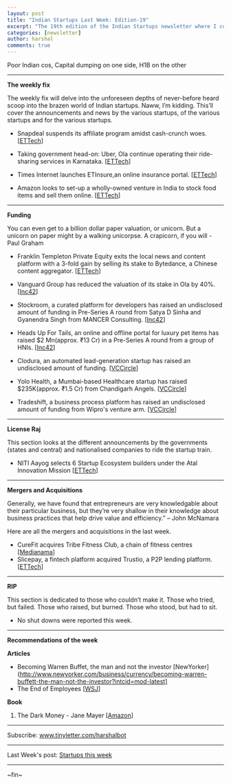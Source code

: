 ```yaml
---
layout: post
title: "Indian Startups Last Week: Edition-19"
excerpt: "The 19th edition of the Indian Startups newsletter where I curate the what went down in the ecosystem last week."
categories: [newsletter]
author: harshal
comments: true
---
```

Poor Indian cos, Capital dumping on one side, H1B on the other

***

**The weekly fix**

The weekly fix will delve into the unforeseen depths of never-before heard scoop into the brazen world of Indian startups. Naww, I’m kidding. This’ll cover the announcements and news by the various startups, of the various startups and for the various startups. 

* Snapdeal suspends its affiliate program amidst cash-crunch woes. [[ETTech](http://tech.economictimes.indiatimes.com/news/internet/snapdeal-suspends-its-affiliate-programme-amid-cash-crunch/56965072)]

* Taking government head-on: Uber, Ola continue operating their ride-sharing services in Karnataka. [[ETTech](http://tech.economictimes.indiatimes.com/news/mobile/uber-ola-continue-shared-services-in-karnataka-defy-govt-order/56953086)]

* Times Internet launches ETInsure,an online insurance portal. [[ETTech](http://tech.economictimes.indiatimes.com/news/internet/times-internet-launches-online-insurance-platform-etinsure/56950243)]

* Amazon looks to set-up a wholly-owned venture in India to stock food items and sell them online. [[ETTech](http://tech.economictimes.indiatimes.com/news/internet/amazon-seeks-indian-govt-nod-to-set-up-online-food-venture-with-500m-investment/56943925)]



***

**Funding**

You can even get to a billion dollar paper valuation, or unicorn. But a unicorn on paper might by a walking unicorpse. A crapicorn, if you will - Paul Graham

* Franklin Templeton Private Equity exits the local news and content platform with a 3-fold gain by selling its stake to Bytedance, a Chinese content aggregator. [[ETTech](http://tech.economictimes.indiatimes.com/news/startups/franklin-pe-arm-ends-dailyhunt-with-3-fold-gain/56903511)]

* Vanguard Group has reduced the valuation of its stake in Ola by 40%.
[[Inc42](https://inc42.com/flash-feed/ola-vanguard-valuation-devalues/)]

* Stockroom, a curated platform for developers has raised an undisclosed amount of funding in Pre-Series A round from Satya D Sinha and Gyanendra Singh from MANCER Consulting. [[Inc42](https://inc42.com/flash-feed/stock-io-funding/)] 

* Heads Up For Tails, an online and offline portal for luxury pet items has raised $2 Mn(approx. ₹13 Cr) in a Pre-Series A round from a group of HNIs.
[[Inc42](https://inc42.com/flash-feed/huft-pre-series-a-funding/)]

* Clodura, an automated lead-generation startup has raised an undisclosed amount of funding. [[VCCircle](http://techcircle.vccircle.com/2017/02/02/exclusive-former-infosys-exec-invests-in-b2b-sales-assistant-clodura/)]

* Yolo Health, a Mumbai-based Healthcare startup has raised $235K(approx. ₹1.5 Cr) from Chandigarh Angels. [[VCCircle](http://www.vccircle.com/news/healthcare-services/2017/01/28/chandigarh-angels-network-invests-healthcare-startup-yolo-health?logintype=premium)]

* Tradeshift, a business process platform has raised an undisclosed amount of funding from Wipro's venture arm. [[VCCircle](http://www.vccircle.com/news/healthcare-services/2017/01/28/chandigarh-angels-network-invests-healthcare-startup-yolo-health?logintype=premium)]

***

**License Raj**

This section looks at the different announcements by the governments (states and central) and nationalised companies to ride the startup train.

* NITI Aayog selects 6 Startup Ecosystem builders under the Atal Innovation Mission   [[ETTech](https://inc42.com/buzz/niti-aayog-incubators-selected/)] 





***

**Mergers and Acquisitions**

Generally, we have found that entrepreneurs are very knowledgable about their particular business, but they’re very shallow in their knowledge about business practices that help drive value and efficiency.” – John McNamara

Here are all the mergers and acquisitions in the last week.

* CureFit acquires Tribe Fitness Club, a chain of fitness centres  [[Medianama](https://www.medianama.com/2017/02/223-curefit-stake-tribe-fitness/)]
* Slicepay, a fintech platform acquired Trustio, a P2P lending platform. [[ETTech](https://inc42.com/buzz/niti-aayog-incubators-selected/)]


***

**RIP**

This section is dedicated to those who couldn’t make it. Those who tried, but failed. Those who raised, but burned. Those who stood, but had to sit.

* No shut downs were reported this week.


***

**Recommendations of the week**

**Articles**
* Becoming Warren Buffet, the man and not the investor [NewYorker](http://www.newyorker.com/business/currency/becoming-warren-buffett-the-man-not-the-investor?intcid=mod-latest]
* The End of Employees [[WSJ](https://www.wsj.com/articles/the-end-of-employees-1486050443)]


**Book**
1) The Dark Money - Jane Mayer [[Amazon](https://www.amazon.in/Dark-Money-Jane-Mayer/dp/0385535597/ref=as_li_ss_tl?ie=UTF8&qid=1486273038&sr=8-1&keywords=The+Dark+Money&linkCode=ll1&tag=harshalbot-21&linkId=439f5f6daaff81750a7b4d255fdbc533)]

***


Subscribe: www.tinyletter.com/harshalbot

***

Last Week's post: [Startups this week](https://www.reddit.com/r/india/comments/5qrw58/indian_startups_last_week_23rd_jan_29th_jan/)

***
~fin~